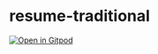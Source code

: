 # resume-traditional

[![Open in Gitpod](https://gitpod.io/button/open-in-gitpod.svg)](https://gitpod.io/#https://github.com/lnkarma/resume-traditional)
